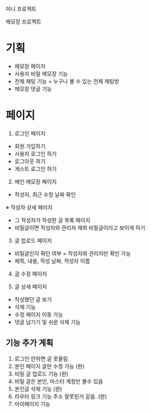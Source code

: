 미니 프로젝트

메모장 프로젝트

# 기획

- 메모장 페이지
- 사용자 비밀 메모장 기능
- 전체 채팅 기능 = 누구나 볼 수 있는 전체 채팅방
- 메모장 댓글 기능

# 페이지

1. 로그인 페이지

- 회원 가입하기
- 사용자 로그인 하기
- 로그아웃 하기
- 게스트 로그인 하기

2. 메인 메모장 페이지

- 작성자, 최근 수정 날짜 확인

※ 작성자 상세 페이지

- 그 작성자가 작성한 글 목록 페이지
- 비밀글이면 작성자와 관리자 제외 비밀글이라고 보이게 하기

3. 글 업로드 페이지

- 비밀글인지 확인 여부 = 작성자와 관리자만 확인 가능
- 제목, 내용, 작성 날짜, 작성자 이름

4. 글 수정 페이지

5. 글 상세 페이지

- 작성했던 글 보기
- 삭제 기능
- 수정 페이지 이동 가능
- 댓글 남기기 및 쉬운 삭제 기능

## 기능 추가 계획

1. 로그인 안하면 글 못올림
2. 본인 페이지 글만 수정 가능 (완)
3. 비밀 글 업로드 기능 (완)
4. 비밀 글은 본인, 마스터 계정만 볼수 있음
5. 본인글 삭제 기능 (완)
6. 라우터 링크 기능 주소 잘못된거 같음. (완)
7. 마이페이지 기능
